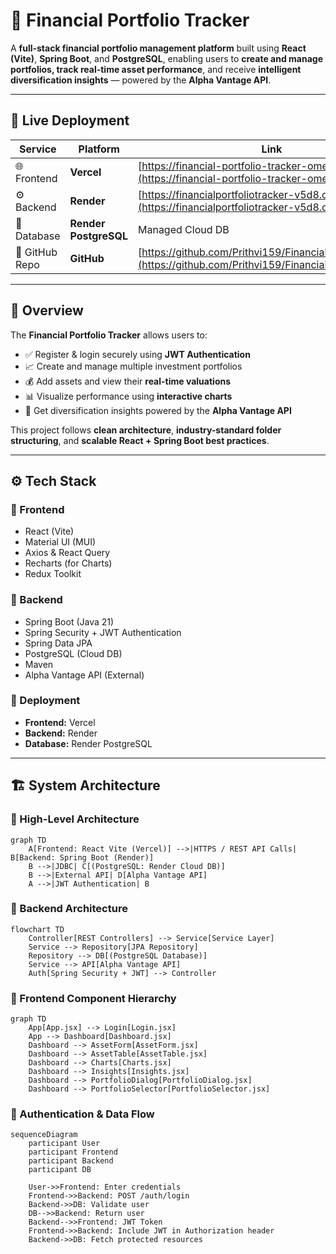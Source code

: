 # 💼 Financial Portfolio Tracker

A **full-stack financial portfolio management platform** built using **React (Vite)**, **Spring Boot**, and **PostgreSQL**, enabling users to **create and manage portfolios, track real-time asset performance**, and receive **intelligent diversification insights** — powered by the **Alpha Vantage API**.

---

## 🚀 Live Deployment

| Service | Platform | Link |
|----------|-----------|------|
| 🌐 Frontend | **Vercel** | [https://financial-portfolio-tracker-omega.vercel.app](https://financial-portfolio-tracker-omega.vercel.app) |
| ⚙️ Backend | **Render** | [https://financialportfoliotracker-v5d8.onrender.com](https://financialportfoliotracker-v5d8.onrender.com) |
| 💾 Database | **Render PostgreSQL** | Managed Cloud DB |
| 📁 GitHub Repo | **GitHub** | [https://github.com/Prithvi159/FinancialPortfolioTracker](https://github.com/Prithvi159/FinancialPortfolioTracker) |

---

## 🧩 Overview

The **Financial Portfolio Tracker** allows users to:
- ✅ Register & login securely using **JWT Authentication**
- 📈 Create and manage multiple investment portfolios
- 💰 Add assets and view their **real-time valuations**
- 📊 Visualize performance using **interactive charts**
- 🤖 Get diversification insights powered by the **Alpha Vantage API**

This project follows **clean architecture**, **industry-standard folder structuring**, and **scalable React + Spring Boot best practices**.

---

## ⚙️ Tech Stack

### 🔹 Frontend
- React (Vite)
- Material UI (MUI)
- Axios & React Query
- Recharts (for Charts)
- Redux Toolkit

### 🔹 Backend
- Spring Boot (Java 21)
- Spring Security + JWT Authentication
- Spring Data JPA
- PostgreSQL (Cloud DB)
- Maven
- Alpha Vantage API (External)

### 🔹 Deployment
- **Frontend:** Vercel  
- **Backend:** Render  
- **Database:** Render PostgreSQL  

---

## 🏗️ System Architecture

### 🔹 High-Level Architecture
```mermaid
graph TD
    A[Frontend: React Vite (Vercel)] -->|HTTPS / REST API Calls| B[Backend: Spring Boot (Render)]
    B -->|JDBC| C[(PostgreSQL: Render Cloud DB)]
    B -->|External API| D[Alpha Vantage API]
    A -->|JWT Authentication| B
```

### 🔹 Backend Architecture
```mermaid
flowchart TD
    Controller[REST Controllers] --> Service[Service Layer]
    Service --> Repository[JPA Repository]
    Repository --> DB[(PostgreSQL Database)]
    Service --> API[Alpha Vantage API]
    Auth[Spring Security + JWT] --> Controller
```

### 🔹 Frontend Component Hierarchy
```mermaid
graph TD
    App[App.jsx] --> Login[Login.jsx]
    App --> Dashboard[Dashboard.jsx]
    Dashboard --> AssetForm[AssetForm.jsx]
    Dashboard --> AssetTable[AssetTable.jsx]
    Dashboard --> Charts[Charts.jsx]
    Dashboard --> Insights[Insights.jsx]
    Dashboard --> PortfolioDialog[PortfolioDialog.jsx]
    Dashboard --> PortfolioSelector[PortfolioSelector.jsx]
```

### 🔹 Authentication & Data Flow
```mermaid
sequenceDiagram
    participant User
    participant Frontend
    participant Backend
    participant DB

    User->>Frontend: Enter credentials
    Frontend->>Backend: POST /auth/login
    Backend->>DB: Validate user
    DB-->>Backend: Return user
    Backend-->>Frontend: JWT Token
    Frontend->>Backend: Include JWT in Authorization header
    Backend->>DB: Fetch protected resources
```